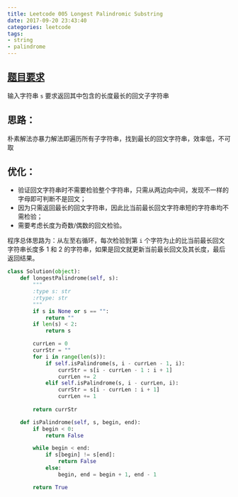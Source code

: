 ```yaml
---
title: Leetcode 005 Longest Palindromic Substring
date: 2017-09-20 23:43:40
categories: leetcode
tags: 
- string 
- palindrome
---
```

## [题目要求][1]
输入字符串 `s` 要求返回其中包含的长度最长的回文子字符串

## 思路：

朴素解法亦暴力解法即遍历所有子字符串，找到最长的回文字符串，效率低，不可取

## 优化：

* 验证回文字符串时不需要检验整个字符串，只需从两边向中间，发现不一样的字母即可判断不是回文；
* 因为只需返回最长的回文字符串，因此比当前最长回文字符串短的字符串均不需检验；
* 需要考虑长度为奇数/偶数的回文检验。

程序总体思路为：从左至右循环，每次检验到第 `i` 个字符为止的比当前最长回文字符串长度多 1 和 2 的字符串，如果是回文就更新当前最长回文及其长度，最后返回结果。

``` python
class Solution(object):
    def longestPalindrome(self, s):
        """
        :type s: str
        :rtype: str
        """
        if s is None or s == "":
            return ""
        if len(s) < 2:
            return s

        currLen = 0
        currStr = ""
        for i in range(len(s)):
            if self.isPalindrome(s, i - currLen - 1, i):
                currStr = s[i - currLen - 1 : i + 1]
                currLen += 2
            elif self.isPalindrome(s, i - currLen, i):
                currStr = s[i - currLen : i + 1]
                currLen += 1
                
        return currStr

    def isPalindrome(self, s, begin, end):
        if begin < 0:
            return False

        while begin < end:
            if s[begin] != s[end]:
                return False
            else:
                begin, end = begin + 1, end - 1

        return True
```

[1]:	https://leetcode.com/problems/longest-palindromic-substring/description/ "Longest Palindromic Substring"